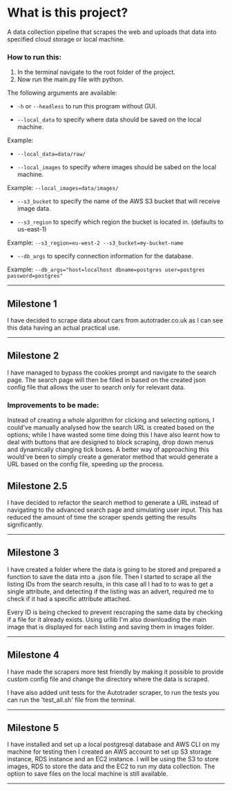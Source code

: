 # What is this project?
A data collection pipeline that scrapes the web and uploads that data into specified cloud storage or local machine.

### How to run this:
1. In the terminal navigate to the root folder of the project.
2. Now run the main.py file with python.

The following arguments are available:

- `-h` or `--headless` to run this program without GUI.

- `--local_data` to specify where data should be saved on the local machine. 

Example:
- `--local_data=data/raw/`

- `--local_images` to specify where images should be sabed on the local machine. 

Example: `--local_images=data/images/`

- `--s3_bucket` to specify the name of the AWS S3 bucket that will receive image data.

- `--s3_region` to specify which region the bucket is located in. (defaults to us-east-1)

Example: `--s3_region=eu-west-2 --s3_bucket=my-bucket-name`

- `--db_args` to specify connection information for the database.

Example: `--db_args="host=localhost dbname=postgres user=postgres password=postgres"`

---

## Milestone 1
I have decided to scrape data about cars from autotrader.co.uk as I can see this data having an actual practical use.

---

## Milestone 2
I have managed to bypass the cookies prompt and navigate to the search page. The search page will then be filled in based on the created json config file that allows the user to search only for relevant data.

### Improvements to be made:
Instead of creating a whole algorithm for clicking and selecting options, I could've manually analysed how the search URL is created based on the options; while I have wasted some time doing this I have also learnt how to deal with buttons that are designed to block scraping, drop down menus and dynamically changing tick boxes. A better way of approaching this would've been to simply create a generator method that would generate a URL based on the config file, speeding up the process.

## Milestone 2.5
I have decided to refactor the search method to generate a URL instead of navigating to the advanced search page and simulating user input. This has reduced the amount of time the scraper spends getting the results significantly. 

---

## Milestone 3
I have created a folder where the data is going to be stored and prepared a function to save the data into a .json file. Then I started to scrape all the listing IDs from the search results, in this case all I had to to was to get a single attribute, and detecting if the listing was an advert, required me to check if it had a specific attribute attached. 

Every ID is being checked to prevent rescraping the same data by checking if a file for it already exists. Using urllib I'm also downloading the main image that is displayed for each listing and saving them in images folder.

---

## Milestone 4
I have made the scrapers more test friendly by making it possible to provide custom config file and change the directory where the data is scraped. 

I have also added unit tests for the Autotrader scraper, to run the tests you can run the 'test_all.sh' file from the terminal.

---

## Milestone 5
I have installed and set up a local postgresql database and AWS CLI on my machine for testing then I created an AWS account to set up S3 storage instance, RDS instance and an EC2 instance. I will be using the S3 to store images, RDS to store the data and the EC2 to run my data collection. The option to save files on the local machine is still available. 

---